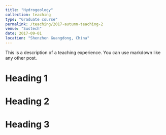 ```yaml
---
title: "Hydrogeology"
collection: teaching
type: "Graduate course"
permalink: /teaching/2017-autumn-teaching-2
venue: "Sustech"
date: 2017-09-01
location: "Shenzhen Guangdong, China"
---
```


This is a description of a teaching experience. You can use markdown like any other post.

Heading 1
======

Heading 2
======

Heading 3
======
